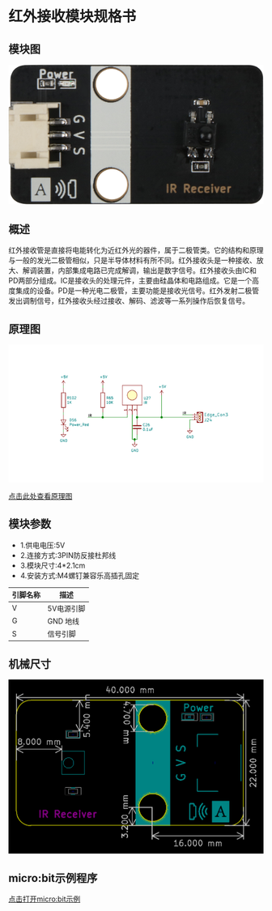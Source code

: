 # 红外接收模块规格书

## 模块图

![IR Receiver](picture/IRReceiver.png)

## 概述

红外接收管是直接将电能转化为近红外光的器件，属于二极管类。它的结构和原理与一般的发光二极管相似，只是半导体材料有所不同。红外接收头是一种接收、放大、解调装置，内部集成电路已完成解调，输出是数字信号。红外接收头由IC和PD两部分组成。IC是接收头的处理元件，主要由硅晶体和电路组成。它是一个高度集成的设备。PD是一种光电二极管，主要功能是接收光信号。红外发射二极管发出调制信号，红外接收头经过接收、解码、滤波等一系列操作后恢复信号。

## 原理图

![06](picture/06.png)

[点击此处查看原理图](zh-cn/ph2.0_sensors/sensors/irReceiver/红外接收.pdf ':ignore')

## 模块参数

* 1.供电电压:5V
* 2.连接方式:3PIN防反接杜邦线
* 3.模块尺寸:4*2.1cm
* 4.安装方式:M4螺钉兼容乐高插孔固定

| 引脚名称 | 描述       |
| -------- | ---------- |
| V        | 5V电源引脚 |
| G        | GND 地线   |
| S        | 信号引脚   |

## 机械尺寸

![32](picture/32.png)

## micro:bit示例程序

[点击打开micro:bit示例](https://makecode.microbit.org/_eAv9yiUC2VV3)
